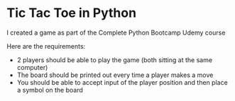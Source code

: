 # Tic Tac Toe in Python

I created a game as part of the Complete Python Bootcamp Udemy course

Here are the requirements:

* 2 players should be able to play the game (both sitting at the same computer)
* The board should be printed out every time a player makes a move
* You should be able to accept input of the player position and then place a symbol on the board
